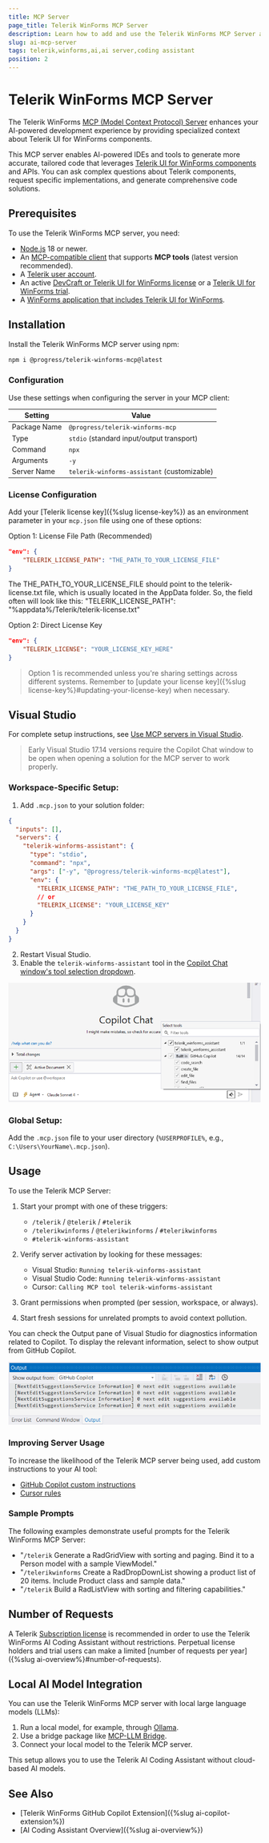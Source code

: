 ```yaml
---
title: MCP Server
page_title: Telerik WinForms MCP Server
description: Learn how to add and use the Telerik WinForms MCP Server as a WinForms AI coding assistant and code generator for better developer productivity. The Telerik WinForms MCP server provides proprietary context about Telerik UI for WinForms to AI-powered software.
slug: ai-mcp-server
tags: telerik,winforms,ai,ai server,coding assistant
position: 2
---
```


# Telerik WinForms MCP Server

The Telerik WinForms [MCP (Model Context Protocol) Server](https://modelcontextprotocol.io/introduction) enhances your AI-powered development experience by providing specialized context about Telerik UI for WinForms components.

This MCP server enables AI-powered IDEs and tools to generate more accurate, tailored code that leverages [Telerik UI for WinForms components](https://docs.telerik.com/devtools/winforms/introduction) and APIs. You can ask complex questions about Telerik components, request specific implementations, and generate comprehensive code solutions.

## Prerequisites

To use the Telerik WinForms MCP server, you need:

* [Node.js](https://nodejs.org/en) 18 or newer.
* An [MCP-compatible client](https://modelcontextprotocol.io/clients) that supports **MCP tools** (latest version recommended).
* A [Telerik user account](https://www.telerik.com/account/?_gl=1*rbcezh*_gcl_au*NzA0NDU3NzU1LjE3NTA2NTk3NDY.*_ga*ODUxNTg5NDI5LjE2OTU2NDQ2ODI.*_ga_9JSNBCSF54*czE3NTQ1NDQ5MTQkbzE0NSRnMSR0MTc1NDU3MjMxMiRqMzAkbDAkaDA.).
* An active [DevCraft or Telerik UI for WinForms license](https://www.telerik.com/purchase/individual/winforms.aspx) or a [Telerik UI for WinForms trial](https://www.telerik.com/try/ui-for-winforms).
* A [WinForms application that includes Telerik UI for WinForms](https://docs.telerik.com/devtools/winforms/getting-started/first-steps).

## Installation

Install the Telerik WinForms MCP server using npm:

```bash
npm i @progress/telerik-winforms-mcp@latest
```

### Configuration

Use these settings when configuring the server in your MCP client:

| Setting | Value |
|---------|-------|
| Package Name | `@progress/telerik-winforms-mcp` |
| Type | `stdio` (standard input/output transport) |
| Command | `npx` |
| Arguments | `-y` |
| Server Name | `telerik-winforms-assistant` (customizable) |

### License Configuration

Add your [Telerik license key]({%slug license-key%}) as an environment parameter in your `mcp.json` file using one of these options:

Option 1: License File Path (Recommended)

 ```json
 "env": {
     "TELERIK_LICENSE_PATH": "THE_PATH_TO_YOUR_LICENSE_FILE"
 }
 ```

The THE_PATH_TO_YOUR_LICENSE_FILE should point to the telerik-license.txt file, which is usually located in the AppData folder. So, the field often will look like this: "TELERIK_LICENSE_PATH": "%appdata%/Telerik/telerik-license.txt"

Option 2: Direct License Key

 ```json
 "env": {
     "TELERIK_LICENSE": "YOUR_LICENSE_KEY_HERE"
 }
 ```

> Option 1 is recommended unless you're sharing settings across different systems. Remember to [update your license key]({%slug license-key%}#updating-your-license-key) when necessary.

## Visual Studio

For complete setup instructions, see [Use MCP servers in Visual Studio](https://learn.microsoft.com/en-us/visualstudio/ide/mcp-servers).

> Early Visual Studio 17.14 versions require the Copilot Chat window to be open when opening a solution for the MCP server to work properly.

### Workspace-Specific Setup:

1. Add `.mcp.json` to your solution folder:

 ```json
 {
   "inputs": [],
   "servers": {
     "telerik-winforms-assistant": {
       "type": "stdio",
       "command": "npx",
       "args": ["-y", "@progress/telerik-winforms-mcp@latest"],
       "env": {
         "TELERIK_LICENSE_PATH": "THE_PATH_TO_YOUR_LICENSE_FILE",
         // or
         "TELERIK_LICENSE": "YOUR_LICENSE_KEY"
       }
     }
   }
 }
 ```

2. Restart Visual Studio.
3. Enable the `telerik-winforms-assistant` tool in the [Copilot Chat window's tool selection dropdown](https://learn.microsoft.com/en-us/visualstudio/ide/mcp-servers?view=vs-2022#configuration-example-with-github-mcp-server).

![WinForms AI Assistance MCP Server](images/ai-mcp-server001.png)

### Global Setup:

Add the `.mcp.json` file to your user directory (`%USERPROFILE%`, e.g., `C:\Users\YourName\.mcp.json`).

## Usage

To use the Telerik MCP Server:

1. Start your prompt with one of these triggers:
   - `/telerik` / `@telerik` / `#telerik`
   - `/telerikwinforms` / `@telerikwinforms` / `#telerikwinforms`
   - `#telerik-winforms-assistant`

2. Verify server activation by looking for these messages:
   - Visual Studio: `Running telerik-winforms-assistant`
   - Visual Studio Code: `Running telerik-winforms-assistant`
   - Cursor: `Calling MCP tool telerik-winforms-assistant`

3. Grant permissions when prompted (per session, workspace, or always).

4. Start fresh sessions for unrelated prompts to avoid context pollution.

You can check the Output pane of Visual Studio for diagnostics information related to Copilot. To display the relevant information, select to show output from GitHub Copilot.

![WinForms AI Assistance MCP Server](images/ai-mcp-server002.png)

### Improving Server Usage

To increase the likelihood of the Telerik MCP server being used, add custom instructions to your AI tool:
- [GitHub Copilot custom instructions](https://docs.github.com/en/copilot/customizing-copilot/adding-repository-custom-instructions-for-github-copilot#about-repository-custom-instructions-for-github-copilot-chat)
- [Cursor rules](https://docs.cursor.com/context/rules)

### Sample Prompts

The following examples demonstrate useful prompts for the Telerik WinForms MCP Server:

* "`/telerik` Generate a RadGridView with sorting and paging. Bind it to a Person model with a sample ViewModel."
* "`/telerikwinforms` Create a RadDropDownList showing a product list of 20 items. Include Product class and sample data."
* "`/telerik` Build a RadListView with sorting and filtering capabilities."

## Number of Requests

A Telerik [Subscription license](https://www.telerik.com/purchase/faq/licensing-purchasing) is recommended in order to use the Telerik WinForms AI Coding Assistant without restrictions. Perpetual license holders and trial users can make a limited [number of requests per year]({%slug ai-overview%}#number-of-requests).

## Local AI Model Integration

You can use the Telerik WinForms MCP server with local large language models (LLMs):

1. Run a local model, for example, through [Ollama](https://ollama.com).
2. Use a bridge package like [MCP-LLM Bridge](https://github.com/patruff/ollama-mcp-bridge).
3. Connect your local model to the Telerik MCP server.

This setup allows you to use the Telerik AI Coding Assistant without cloud-based AI models.

## See Also

* [Telerik WinForms GitHub Copilot Extension]({%slug ai-copilot-extension%})
* [AI Coding Assistant Overview]({%slug ai-overview%})
